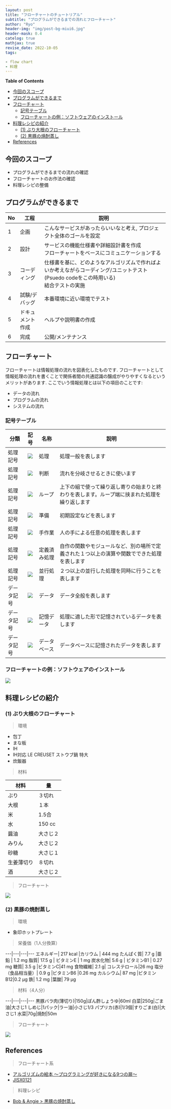 ```yaml
---
layout: post
title: "フローチャートのチュートリアル"
subtitle: "プログラムができるまでの流れとフローチャート"
author: "Ryo"
header-img: "img/post-bg-miui6.jpg"
header-mask: 0.4
catelog: true
mathjax: true
revise_date: 2022-10-05
tags:

- flow chart
- 料理
---
```


**Table of Contents**
<!-- START doctoc generated TOC please keep comment here to allow auto update -->
<!-- DON'T EDIT THIS SECTION, INSTEAD RE-RUN doctoc TO UPDATE -->

- [今回のスコープ](#%E4%BB%8A%E5%9B%9E%E3%81%AE%E3%82%B9%E3%82%B3%E3%83%BC%E3%83%97)
- [プログラムができるまで](#%E3%83%97%E3%83%AD%E3%82%B0%E3%83%A9%E3%83%A0%E3%81%8C%E3%81%A7%E3%81%8D%E3%82%8B%E3%81%BE%E3%81%A7)
- [フローチャート](#%E3%83%95%E3%83%AD%E3%83%BC%E3%83%81%E3%83%A3%E3%83%BC%E3%83%88)
  - [記号テーブル](#%E8%A8%98%E5%8F%B7%E3%83%86%E3%83%BC%E3%83%96%E3%83%AB)
  - [フローチャートの例：ソフトウェアのインストール](#%E3%83%95%E3%83%AD%E3%83%BC%E3%83%81%E3%83%A3%E3%83%BC%E3%83%88%E3%81%AE%E4%BE%8B%E3%82%BD%E3%83%95%E3%83%88%E3%82%A6%E3%82%A7%E3%82%A2%E3%81%AE%E3%82%A4%E3%83%B3%E3%82%B9%E3%83%88%E3%83%BC%E3%83%AB)
- [料理レシピの紹介](#%E6%96%99%E7%90%86%E3%83%AC%E3%82%B7%E3%83%94%E3%81%AE%E7%B4%B9%E4%BB%8B)
  - [(1) ぶり大根のフローチャート](#1-%E3%81%B6%E3%82%8A%E5%A4%A7%E6%A0%B9%E3%81%AE%E3%83%95%E3%83%AD%E3%83%BC%E3%83%81%E3%83%A3%E3%83%BC%E3%83%88)
  - [(2) 黒豚の焼酎蒸し](#2-%E9%BB%92%E8%B1%9A%E3%81%AE%E7%84%BC%E9%85%8E%E8%92%B8%E3%81%97)
- [References](#references)

<!-- END doctoc generated TOC please keep comment here to allow auto update -->


## 今回のスコープ

- プログラムができるまでの流れの確認
- フローチャートのお作法の確認
- 料理レシピの整備

## プログラムができるまで

|No|工程|説明|
|---|---|---|
|1|企画|こんなサービスがあったらいいなと考え, プロジェクト全体のゴールを設定|
|2|設計|サービスの機能仕様書や詳細設計書を作成<br>フローチャートをベースにコミュニケーションする|
|3|コーディング|仕様書を基に、どのようなアルゴリズムで作ればよいか考えながらコーディング/ユニットテスト(Psuedo codeをこの時用いる)<br> 結合テストの実施|
|4|試験/デバッグ|本番環境に近い環境でテスト|
|5|ドキュメント作成|ヘルプや説明書の作成|
|6|完成|公開/メンテナンス|

## フローチャート

フローチャートは情報処理の流れを図表化したものです. フローチャートとして情報処理の流れを書くことで関係者間の共通認識の醸成がやりやすくなるというメリットがあります. ここでいう情報処理とは以下の項目のことです:

- データの流れ
- プログラムの流れ
- システムの流れ

### 記号テーブル

|分類|記号|名称|説明|
|---|:---:|---|---|
|処理記号|<img src="https://raw.githubusercontent.com/ryonakimageserver/omorikaizuka/master/flowchart/20210111-flowchart-process.png">|処理|処理一般を表します|
|処理記号|<img src="https://raw.githubusercontent.com/ryonakimageserver/omorikaizuka/master/flowchart/20210111-flowchart-casewhen.png">|判断|流れを分岐させるときに使います|
|処理記号|<img src="https://raw.githubusercontent.com/ryonakimageserver/omorikaizuka/master/flowchart/20210111-flowchart-loop.png">|ループ|上下の組で使って繰り返し寄りの始まりと終わりを表します。ループ端に挟まれた処理を繰り返します|
|処理記号|<img src="https://raw.githubusercontent.com/ryonakimageserver/omorikaizuka/master/flowchart/20210111-flowchart-initial.png">|準備|初期設定などを表します|
|処理記号|<img src="https://raw.githubusercontent.com/ryonakimageserver/omorikaizuka/master/flowchart/20210111-flowchart-manualoperation.png">|手作業|人の手による任意の処理を表します|
|処理記号|<img src="https://raw.githubusercontent.com/ryonakimageserver/omorikaizuka/master/flowchart/20210111-flowchart-definedprocess.png">|定義済み処理|自作の関数やモジュールなど、別の場所で定義された１つ以上の演算や関数でできた処理を表します|
|処理記号|<img src="https://raw.githubusercontent.com/ryonakimageserver/omorikaizuka/master/flowchart/20210111-flowchart-parallelmode.png">|並行処理|２つ以上の並行した処理を同時に行うことを表します|
|データ記号|<img src="https://raw.githubusercontent.com/ryonakimageserver/omorikaizuka/master/flowchart/20210111-flowchart-data.png">|データ|データ全般を表します|
|データ記号|<img src="https://raw.githubusercontent.com/ryonakimageserver/omorikaizuka/master/flowchart/20210111-flowchart-datainmemory.png">|記憶データ|処理に適した形で記憶されているデータを表します|
|データ記号|<img src="https://raw.githubusercontent.com/ryonakimageserver/omorikaizuka/master/flowchart/20210111-flowchart-database.png">|データベース|データベースに記憶されたデータを表します|


### フローチャートの例：ソフトウェアのインストール

<img src="https://github.com/ryonakimageserver/omorikaizuka/blob/master/flowchart/20210111-flowchart-example01.png?raw=true">

## 料理レシピの紹介
### (1) ぶり大根のフローチャート

> 環境

- 包丁
- まな板
- IH
- IH対応 LE CREUSET ストウブ鍋 特大
- 炊飯器

> 材料

|材料|量|
|---|---|
|ぶり|３切れ|
|大根|１本|
|米|1.5合|
|水|150 cc|
|醤油|大さじ２|
|みりん|大さじ２|
|砂糖|大さじ１|
|生姜薄切り|８切れ|
|酒|大さじ２|

> フローチャート

<img src="https://github.com/ryonakimageserver/omorikaizuka/blob/master/flowchart/20210111-flowchart-buridaikon.png?raw=true">

### (2) 黒豚の焼酎蒸し

> 環境

- 象印ホットプレート

> 栄養価（1人分換算）

---|---|---|---
エネルギー|	217 kcal	|カリウム | 444 mg
たんぱく質|	7.7 g	|亜鉛 | 1.2 mg
脂質|	17.5 g |	ビタミンE | 1 mg
炭水化物|	5.6 g |	ビタミンB1 | 0.27 mg
糖質|	3.5 g	|ビタミンC|41 mg
食物繊維|	2.1 g|	コレステロール|26 mg
塩分（食品相当量）|	0.9 g	|ビタミンB6	|0.26 mg
カルシウム|	87 mg	|ビタミンB12|0.2 μg
鉄|	1.2 mg	|葉酸|	79 μg


> 材料（4人分）

---|---|---|---
黒豚バラ肉(薄切り)|150g|ぽん酢しょうゆ|60ml
白菜|250g|ごま油|大さじ1
しめじ|1パック|ラー油|小さじ1/3
パプリカ(赤)|1/3個|すりごま(白)|大さじ1
水菜|70g|焼酎|50m

> フローチャート

<img src="https://github.com/ryonakimageserver/omorikaizuka/blob/master/%E3%83%96%E3%83%AD%E3%82%B0%E7%94%A8/%E6%96%99%E7%90%86%E3%83%AC%E3%82%B7%E3%83%94/%E9%BB%92%E9%85%A2%E8%B1%9A%E7%84%BC%E9%85%8E%E8%92%B8%E3%81%97.png?raw=true">


## References

> フローチャート系

- [アルゴリズムの絵本 ～プログラミングが好きになる9つの扉～ ](https://www.cosc.canterbury.ac.nz/tim.bell)
- [JISX0121](https://www.jisc.go.jp/app/jis/general/GnrViewerLogIn?logIn)

> 料理レシピ

- [Bob & Angie > 黒豚の焼酎蒸し](https://www.bob-an.com/recipes/40866.html)
